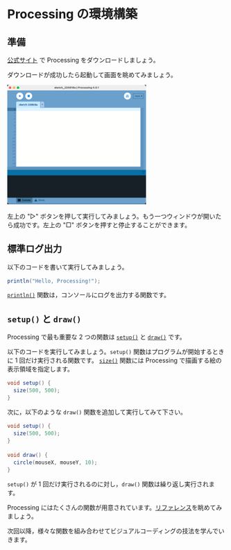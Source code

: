 # Processing の環境構築

## 準備

[公式サイト](https://processing.org/) で Processing をダウンロードしましょう。

ダウンロードが成功したら起動して画面を眺めてみましょう。

<img src="../assets/images/start.png" alt="Start screen" width="320px">

左上の "▷" ボタンを押して実行してみましょう。もう一つウィンドウが開いたら成功です。左上の "□" ボタンを押すと停止することができます。

## 標準ログ出力

以下のコードを書いて実行してみましょう。

```java
println("Hello, Processing!");
```

[`println()`](https://processing.org/reference/println_.html) 関数は，コンソールにログを出力する関数です。

## `setup()` と `draw()`

Processing で最も重要な 2 つの関数は [`setup()`](https://processing.org/reference/setup_.html) と [`draw()`](https://processing.org/reference/draw_.html) です。

以下のコードを実行してみましょう。`setup()` 関数はプログラムが開始するときに 1 回だけ実行される関数です。 [`size()`](https://processing.org/reference/size_.html) 関数には Processing で描画する絵の表示領域を指定します。

```java
void setup() {
  size(500, 500);
}
```

次に，以下のような `draw()` 関数を追加して実行してみて下さい。

```java
void setup() {
  size(500, 500);
}

void draw() {
  circle(mouseX, mouseY, 10);
}
```

`setup()` が 1 回だけ実行されるのに対し，`draw()` 関数は繰り返し実行されます。

Processing にはたくさんの関数が用意されています。[リファレンス](https://processing.org/reference/)を眺めてみましょう。

次回以降，様々な関数を組み合わせてビジュアルコーディングの技法を学んでいきます。
